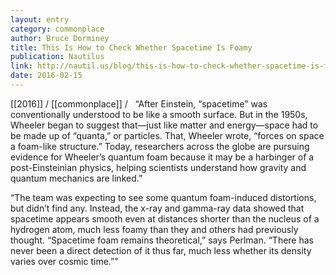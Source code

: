 ```yaml
---
layout: entry
category: commonplace
author: Bruce Dorminey
title: This Is How to Check Whether Spacetime Is Foamy
publication: Nautilus
link: http://nautil.us/blog/this-is-how-to-check-whether-spacetime-is-foamy
date: 2016-02-15
---
```


[[2016]] / [[commonplace]] / 
 
“After Einstein, “spacetime” was conventionally understood to be like a smooth surface. But in the 1950s, Wheeler began to suggest that—just like matter and energy—space had to be made up of “quanta,” or particles. That, Wheeler wrote, “forces on space a foam-like structure.” Today, researchers across the globe are pursuing evidence for Wheeler’s quantum foam because it may be a harbinger of a post-Einsteinian physics, helping scientists understand how gravity and quantum mechanics are linked.”

“The team was expecting to see some quantum foam-induced distortions, but didn’t find any. Instead, the x-ray and gamma-ray data showed that spacetime appears smooth even at distances shorter than the nucleus of a hydrogen atom, much less foamy than they and others had previously thought. “Spacetime foam remains theoretical,” says Perlman. “There has never been a direct detection of it thus far, much less whether its density varies over cosmic time.””

